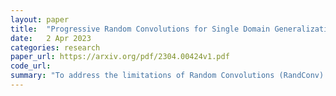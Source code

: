 ```yaml
---
layout: paper
title:  "Progressive Random Convolutions for Single Domain Generalization"
date:   2 Apr 2023
categories: research
paper_url: https://arxiv.org/pdf/2304.00424v1.pdf
code_url: 
summary: "To address the limitations of Random Convolutions (RandConv) augmentation in single domain generalization, we introduce a Progressive Random Convolution (Pro-RandConv) method that layers random convolutions with small kernel sizes to maintain semantic integrity and enhance style diversity without increasing kernel size. Additionally, we enhance the random convolution block with deformable offsets and affine transformations for further texture and contrast diversification. Our simple yet powerful augmentation strategy surpasses current state-of-the-art methods in single domain generalization benchmarks without relying on complex generators or adversarial learning."
---
```


